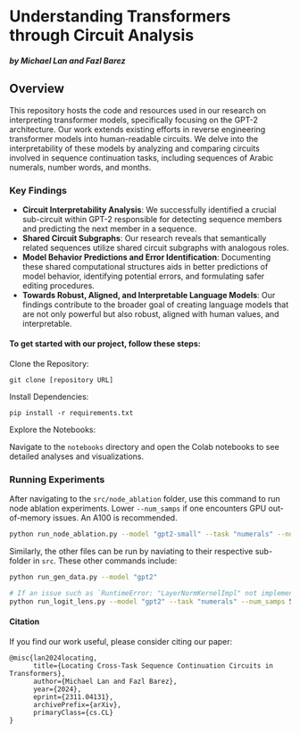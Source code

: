 # Understanding Transformers through Circuit Analysis 
##### by Michael Lan and Fazl Barez

## Overview

This repository hosts the code and resources used in our research on interpreting transformer models, specifically focusing on the GPT-2 architecture. Our work extends existing efforts in reverse engineering transformer models into human-readable circuits. We delve into the interpretability of these models by analyzing and comparing circuits involved in sequence continuation tasks, including sequences of Arabic numerals, number words, and months.

### Key Findings

- **Circuit Interpretability Analysis**: We successfully identified a crucial sub-circuit within GPT-2 responsible for detecting sequence members and predicting the next member in a sequence.
- **Shared Circuit Subgraphs**: Our research reveals that semantically related sequences utilize shared circuit subgraphs with analogous roles.
- **Model Behavior Predictions and Error Identification**: Documenting these shared computational structures aids in better predictions of model behavior, identifying potential errors, and formulating safer editing procedures.
- **Towards Robust, Aligned, and Interpretable Language Models**: Our findings contribute to the broader goal of creating language models that are not only powerful but also robust, aligned with human values, and interpretable.


#### To get started with our project, follow these steps:

Clone the Repository: 

`` git clone [repository URL] ``

Install Dependencies:

`` pip install -r requirements.txt ``

Explore the Notebooks:

Navigate to the ``notebooks`` directory and open the Colab notebooks to see detailed analyses and visualizations.

### Running Experiments

After navigating to the `src/node_ablation` folder, use this command to run node ablation experiments. Lower `--num_samps` if one encounters GPU out-of-memory issues. An A100 is recommended.

```bash
python run_node_ablation.py --model "gpt2-small" --task "numerals" --num_samps 512 --threshold 20 --one_iter
```

Similarly, the other files can be run by naviating to their respective sub-folder in `src`. These other commands include:

```bash
python run_gen_data.py --model "gpt2" 

# If an issue such as `RuntimeError: "LayerNormKernelImpl" not implemented for 'Half'`, it could be due to the GPU not being powerful enough.
python run_logit_lens.py --model "gpt2" --task "numerals" --num_samps 512
```

#### Citation
If you find our work useful, please consider citing our paper:

```
@misc{lan2024locating,
      title={Locating Cross-Task Sequence Continuation Circuits in Transformers}, 
      author={Michael Lan and Fazl Barez},
      year={2024},
      eprint={2311.04131},
      archivePrefix={arXiv},
      primaryClass={cs.CL}
}

```
